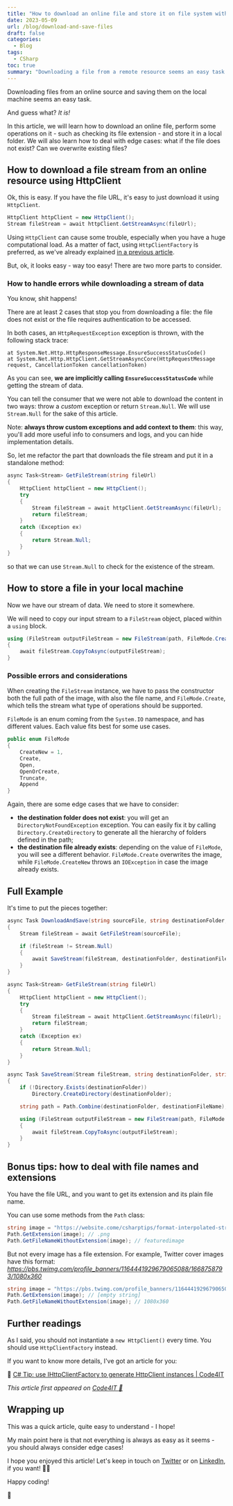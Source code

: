 ```yaml
---
title: "How to download an online file and store it on file system with C#"
date: 2023-05-09
url: /blog/download-and-save-files
draft: false
categories:
  - Blog
tags:
  - CSharp
toc: true
summary: "Downloading a file from a remote resource seems an easy task: download the byte stream and copy it to a local file. Beware of edge cases!"
---
```


Downloading files from an online source and saving them on the local machine seems an easy task.

And guess what? _It is!_

In this article, we will learn how to download an online file, perform some operations on it - such as checking its file extension - and store it in a local folder. We will also learn how to deal with edge cases: what if the file does not exist? Can we overwrite existing files?

## How to download a file stream from an online resource using HttpClient

Ok, this is easy. If you have the file URL, it's easy to just download it using `HttpClient`.

```cs
HttpClient httpClient = new HttpClient();
Stream fileStream = await httpClient.GetStreamAsync(fileUrl);
```

Using `HttpClient` can cause some trouble, especially when you have a huge computational load. As a matter of fact, using `HttpClientFactory` is preferred, as we've already explained [in a previous article](https://code4it.dev/csharptips/use-httpclientfactory-instead-of-httpclient/).

But, ok, it looks easy - way too easy! There are two more parts to consider.

### How to handle errors while downloading a stream of data

You know, shit happens!

There are at least 2 cases that stop you from downloading a file: the file does not exist or the file requires authentication to be accessed.

In both cases, an `HttpRequestException` exception is thrown, with the following stack trace:

```plaintext
at System.Net.Http.HttpResponseMessage.EnsureSuccessStatusCode()
at System.Net.Http.HttpClient.GetStreamAsyncCore(HttpRequestMessage request, CancellationToken cancellationToken)
```

As you can see, **we are implicitly calling `EnsureSuccessStatusCode`** while getting the stream of data.

You can tell the consumer that we were not able to download the content in two ways: throw a _custom_ exception or return `Stream.Null`. We will use `Stream.Null` for the sake of this article.

Note: **always throw custom exceptions and add context to them**: this way, you'll add more useful info to consumers and logs, and you can hide implementation details.

So, let me refactor the part that downloads the file stream and put it in a standalone method:

```cs
async Task<Stream> GetFileStream(string fileUrl)
{
    HttpClient httpClient = new HttpClient();
    try
    {
        Stream fileStream = await httpClient.GetStreamAsync(fileUrl);
        return fileStream;
    }
    catch (Exception ex)
    {
        return Stream.Null;
    }
}
```

so that we can use `Stream.Null` to check for the existence of the stream.

## How to store a file in your local machine

Now we have our stream of data. We need to store it somewhere.

We will need to copy our input stream to a `FileStream` object, placed within a `using` block.

```cs
using (FileStream outputFileStream = new FileStream(path, FileMode.Create))
{
    await fileStream.CopyToAsync(outputFileStream);
}
```

### Possible errors and considerations

When creating the `FileStream` instance, we have to pass the constructor both the full path of the image, with also the file name, and `FileMode.Create`, which tells the stream what type of operations should be supported.

`FileMode` is an enum coming from the `System.IO` namespace, and has different values. Each value fits best for some use cases.

```cs
public enum FileMode
{
    CreateNew = 1,
    Create,
    Open,
    OpenOrCreate,
    Truncate,
    Append
}
```

Again, there are some edge cases that we have to consider:

- **the destination folder does not exist**: you will get an `DirectoryNotFoundException` exception. You can easily fix it by calling `Directory.CreateDirectory` to generate all the hierarchy of folders defined in the path;
- **the destination file already exists**: depending on the value of `FileMode`, you will see a different behavior. `FileMode.Create` overwrites the image, while `FileMode.CreateNew` throws an `IOException` in case the image already exists.

## Full Example

It's time to put the pieces together:

```cs
async Task DownloadAndSave(string sourceFile, string destinationFolder, string destinationFileName)
{
    Stream fileStream = await GetFileStream(sourceFile);

    if (fileStream != Stream.Null)
    {
        await SaveStream(fileStream, destinationFolder, destinationFileName);
    }
}

async Task<Stream> GetFileStream(string fileUrl)
{
    HttpClient httpClient = new HttpClient();
    try
    {
        Stream fileStream = await httpClient.GetStreamAsync(fileUrl);
        return fileStream;
    }
    catch (Exception ex)
    {
        return Stream.Null;
    }
}

async Task SaveStream(Stream fileStream, string destinationFolder, string destinationFileName)
{
    if (!Directory.Exists(destinationFolder))
        Directory.CreateDirectory(destinationFolder);

    string path = Path.Combine(destinationFolder, destinationFileName);

    using (FileStream outputFileStream = new FileStream(path, FileMode.CreateNew))
    {
        await fileStream.CopyToAsync(outputFileStream);
    }
}
```

## Bonus tips: how to deal with file names and extensions

You have the file URL, and you want to get its extension and its plain file name.

You can use some methods from the `Path` class:

```cs
string image = "https://website.come/csharptips/format-interpolated-strings/featuredimage.png";
Path.GetExtension(image); // .png
Path.GetFileNameWithoutExtension(image); // featuredimage
```

But not every image has a file extension. For example, Twitter cover images have this format: *https://pbs.twimg.com/profile_banners/1164441929679065088/1668758793/1080x360*

```cs
string image = "https://pbs.twimg.com/profile_banners/1164441929679065088/1668758793/1080x360";
Path.GetExtension(image); // [empty string]
Path.GetFileNameWithoutExtension(image); // 1080x360
```

## Further readings

As I said, you should not instantiate a `new HttpClient()` every time. You should use `HttpClientFactory` instead.

If you want to know more details, I've got an article for you:

🔗 [C# Tip: use IHttpClientFactory to generate HttpClient instances | Code4IT](https://code4it.dev/csharptips/use-httpclientfactory-instead-of-httpclient/)

_This article first appeared on [Code4IT 🐧](https://www.code4it.dev/)_

## Wrapping up

This was a quick article, quite easy to understand - I hope!

My main point here is that not everything is always as easy as it seems - you should always consider edge cases!

I hope you enjoyed this article! Let's keep in touch on [Twitter](https://twitter.com/BelloneDavide) or on [LinkedIn](https://www.linkedin.com/in/BelloneDavide/), if you want! 🤜🤛

Happy coding!

🐧
